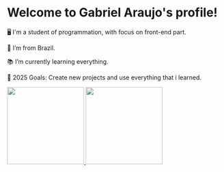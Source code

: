 # Welcome to Gabriel Araujo's profile!

🖥️ I'm a student of programmation, with focus on front-end part.

📍 I’m from Brazil.

📚 I’m currently learning everything.

🌟 2025 Goals: Create new projects and use everything that i learned.

<div>
<a href="https://github.com/araujoo051">
<img loading="lazy" height="180em" src="https://github-readme-stats.vercel.app/api/top-langs/?username=araujoo051&layout=compact&langs_count=7&theme=dracula"/>
<img loading="lazy" height="180em" src="https://github-readme-stats.vercel.app/api?username=araujoo051&show_icons=true&theme=dracula&include_all_commits=true&count_private=true"/>
</div>
